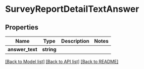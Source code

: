 # SurveyReportDetailTextAnswer

## Properties
Name | Type | Description | Notes
------------ | ------------- | ------------- | -------------
**answer_text** | **string** |  | 

[[Back to Model list]](../README.md#documentation-for-models) [[Back to API list]](../README.md#documentation-for-api-endpoints) [[Back to README]](../README.md)


